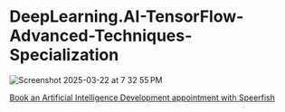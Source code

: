 # DeepLearning.AI-TensorFlow-Advanced-Techniques-Specialization

![Screenshot 2025-03-22 at 7 32 55 PM](https://github.com/user-attachments/assets/8630184f-64f4-40c1-b0d4-45923cea40ea)

[Book an Artificial Intelligence Development appointment with Speerfish](https://speerfish-denver.square.site/s/appointments)
